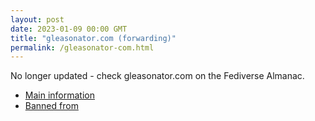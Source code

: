 ```yaml
---
layout: post
date: 2023-01-09 00:00 GMT
title: "gleasonator.com (forwarding)"
permalink: /gleasonator-com.html
---
```


No longer updated - check gleasonator.com on the Fediverse Almanac.

* [Main information](https://www.fediversealmanac.com/api/v1/instances/gleasonator.com)
* [Banned from](https://www.fediversealmanac.com/api/v1/instances/gleasonator.com/banned_from)

